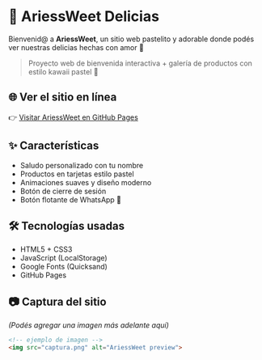 
# 🍰 AriessWeet Delicias

Bienvenid@ a **AriessWeet**, un sitio web pastelito y adorable donde podés ver nuestras delicias hechas con amor 💖

> Proyecto web de bienvenida interactiva + galería de productos con estilo kawaii pastel 🌸

## 🌐 Ver el sitio en línea

👉 [Visitar AriessWeet en GitHub Pages](https://ariessweet.github.io/ariessweet-delicias/)

## ✨ Características

- Saludo personalizado con tu nombre
- Productos en tarjetas estilo pastel
- Animaciones suaves y diseño moderno
- Botón de cierre de sesión
- Botón flotante de WhatsApp 💬

## 🛠️ Tecnologías usadas

- HTML5 + CSS3
- JavaScript (LocalStorage)
- Google Fonts (Quicksand)
- GitHub Pages

## 📷 Captura del sitio

*(Podés agregar una imagen más adelante aquí)*

```html
<!-- ejemplo de imagen -->
<img src="captura.png" alt="AriessWeet preview">
